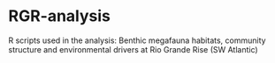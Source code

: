 # RGR-analysis
R scripts used in the analysis: Benthic megafauna habitats, community structure and environmental drivers at Rio Grande Rise (SW Atlantic)

